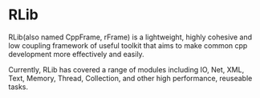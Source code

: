 RLib
====

RLib(also named CppFrame, rFrame) is a lightweight, highly cohesive and low coupling framework of useful toolkit that aims to make common cpp development more effectively and easily. 

Currently, RLib has covered a range of modules including IO, Net, XML, Text, Memory, Thread, Collection, and other high performance, reuseable tasks.             

